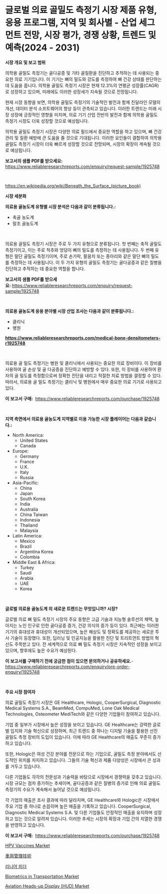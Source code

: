 <p><h1>글로벌 의료 골밀도 측정기 시장 제품 유형, 응용 프로그램, 지역 및 회사별 - 산업 세그먼트 전망, 시장 평가, 경쟁 상황, 트렌드 및 예측(2024 - 2031)</h1></p><p><strong>시장 개요 및 보고 범위</strong></p>
<p><p>의학용 골밀도 측정기는 골다공증 및 기타 골질환을 진단하고 추적하는 데 사용되는 중요한 의료 기기입니다. 이 기기는 뼈의 밀도와 강도를 측정하여 뼈 건강 상태를 판단하는 데 도움을 줍니다. 의학용 골밀도 측정기 시장은 현재 12.3%의 연평균 성장률(CAGR)로 성장하고 있으며, 미래에도 이러한 성장세가 지속될 것으로 전망됩니다.</p><p>현재 시장 동향을 보면, 의학용 골밀도 측정기의 기술적인 발전과 함께 진달라인 모델의 개선, 데이터 분석 소프트웨어의 향상 등이 관측되고 있습니다. 이러한 트렌드는 미래 시장 성장에 긍정적인 영향을 미치며, 의료 기기 산업 전반의 발전과 함께 의학용 골밀도 측정기 시장도 더욱 성장할 것으로 예상됩니다.</p><p>의학용 골밀도 측정기 시장은 다양한 의료 필드에서 중요한 역할을 하고 있으며, 뼈 건강 관리 및 질환 예방에 큰 도움을 줄 것으로 기대됩니다. 이러한 요인들이 결합하여 의학용 골밀도 측정기 시장이 더욱 빠르게 성장할 것으로 전망되며, 시장의 확장이 계속될 것으로 예상됩니다.</p></p>
<p><strong>보고서의 샘플 PDF를 받으세요:</strong> <a href="https://www.reliableresearchreports.com/enquiry/request-sample/1925748">https://www.reliableresearchreports.com/enquiry/request-sample/1925748</a></p>
<p>&nbsp;</p>
<p><a href="https://en.wikipedia.org/wiki/Beneath_the_Surface_(picture_book)">https://en.wikipedia.org/wiki/Beneath_the_Surface_(picture_book)</a></p>
<p><strong>시장 세분화</strong></p>
<p><strong>의료용 골농도계 유형별 시장 분석은 다음과 같이 분류됩니다.:</strong></p>
<p><ul><li>축골 농도계</li><li>말초 골농도계</li></ul></p>
<p>&nbsp;</p>
<p><p>의료용 골밀도 측정기 시장은 주로 두 가지 유형으로 분류됩니다. 첫 번째는 축적 골밀도 측정기이고, 이는 주로 척추와 엉덩이 뼈의 밀도를 측정하는 데 사용됩니다. 두 번째 유형은 말단 골밀도 측정기이며, 주로 손가락, 팔꿈치 또는 종아리와 같은 말단 뼈의 밀도를 측정하는 데 사용됩니다. 이 두 가지 유형의 골밀도 측정기는 골다공증과 같은 질병을 진단하고 추적하는 데 중요한 역할을 합니다.</p></p>
<p><strong>보고서의 샘플 PDF를 받으세요:</strong>&nbsp;<a href="https://www.reliableresearchreports.com/enquiry/request-sample/1925748">https://www.reliableresearchreports.com/enquiry/request-sample/1925748</a></p>
<p>&nbsp;</p>
<p><strong> 의료용 골농도계 응용 분야별 시장 산업 조사는 다음과 같이 분류됩니다.:</strong></p>
<p><ul><li>클리닉</li><li>병원</li></ul></p>
<p><strong><a href="https://www.reliableresearchreports.com/medical-bone-densitometers-r1925748">https://www.reliableresearchreports.com/medical-bone-densitometers-r1925748</a></strong></p>
<p>&nbsp;</p>
<p><p>의료용 골 밀도 측정기는 병원 및 클리닉에서 사용되는 중요한 의료 장비이다. 이 장비를 사용하여 골 손상 및 골 다공증을 진단하고 예방할 수 있다. 또한, 이 장비를 사용하여 환자의 골 밀도를 측정함으로써 정확한 진단을 내리고 적절한 치료 방법을 결정할 수 있다. 따라서, 의료용 골 밀도 측정기는 클리닉 및 병원에서 매우 중요한 의료 기기로 사용되고 있다.</p></p>
<p><strong>이 보고서 구매:</strong>&nbsp; <a href="https://www.reliableresearchreports.com/purchase/1925748">https://www.reliableresearchreports.com/purchase/1925748</a></p>
<p>&nbsp;</p>
<p><strong>지역 측면에서 의료용 골농도계 지역별로 이용 가능한 시장 플레이어는 다음과 같습니다.:</strong></p>
<p><ul>
    <li>
        North America:
        <ul>
            <li>United States</li>
            <li>Canada</li>
        </ul>
    </li>
    <li>
        Europe:
        <ul>
            <li>Germany</li>
            <li>France</li>
            <li>U.K.</li>
            <li>Italy</li>
            <li>Russia</li>
        </ul>
    </li>
    <li>
        Asia-Pacific:
        <ul>
            <li>China</li>
            <li>Japan</li>
            <li>South Korea</li>
            <li>India</li>
            <li>Australia</li>
            <li>China Taiwan</li>
            <li>Indonesia</li>
            <li>Thailand</li>
            <li>Malaysia</li>
        </ul>
    </li>
    <li>
        Latin America:
        <ul>
            <li>Mexico</li>
            <li>Brazil</li>
            <li>Argentina Korea</li>
            <li>Colombia</li>
        </ul>
    </li>
    <li>
        Middle East & Africa:
        <ul>
            <li>Turkey</li>
            <li>Saudi</li>
            <li>Arabia</li>
            <li>UAE</li>
            <li>Korea</li>
        </ul>
    </li>
    </ul></p>
<p>&nbsp;</p>
<p><strong>글로벌 의료용 골농도계 의 새로운 트렌드는 무엇입니까? 시장?</strong></p>
<p><p>글로벌 의료 뼈 밀도 측정기 시장의 주요 동향은 고급 기술과 지능형 솔루션의 채택, 높아지는 노인 인구로 인한 골다공증 증가, 건강 의식의 증가 등이 있다. 최근에는 이러한 기기의 휴대성과 휴대성이 개선되었으며, 높은 해상도 및 정확도를 제공하는 새로운 투사 기술이 등장했다. 또한, 딥러닝 및 인공지능을 활용한 진단 및 트리트먼트 방법의 혁신도 주목받고 있다. 전 세계적으로 의료 뼈 밀도 측정기 시장은 지속적인 성장을 보이고 있으며, 향후에도 높은 수요가 예상된다.</p></p>
<p><strong>이 보고서를 구매하기 전에 궁금한 점이 있으면 문의하거나 공유하세요.</strong>- <a href="https://www.reliableresearchreports.com/enquiry/pre-order-enquiry/1925748">https://www.reliableresearchreports.com/enquiry/pre-order-enquiry/1925748</a></p>
<p>&nbsp;</p>
<p><strong>주요 시장 참여자</strong></p>
<p><p>의료 골밀도 측정기 시장은 GE Healthcare, Hologic, CooperSurgical, Diagnostic Medical Systems S.A., BeamMed, CompuMed, Lone Oak Medical Technologies, Osteometer MediTech와 같은 다양한 기업들이 참여하고 있습니다.</p><p>기업 중 일부가 시장에서 높은 성장을 보이고 있습니다. GE Healthcare는 강력한 글로벌 입지와 기술 혁신으로 성장하며, 최근 트렌드 중 하나는 디지털 기술을 활용한 선진 골밀도 측정 장비의 도입이 있습니다. 이에 따라 GE Healthcare의 매출도 꾸준히 증가하고 있습니다.</p><p>또한, Hologic은 여성 건강 분야를 전문으로 하는 기업으로, 골밀도 측정 분야에서도 선도적인 위치를 차지하고 있습니다. 그들의 기술 혁신과 제품 다양성은 시장에서 큰 성과를 거두고 있습니다.</p><p>다른 기업들도 각각의 전문성과 기술력을 바탕으로 시장에서 경쟁력을 갖추고 있습니다. 시장 규모는 점차 증가하는 추세이며, 골다공증과 같은 질병의 증가로 인해 의료 골밀도 측정기의 수요가 계속해서 늘어날 것으로 예상됩니다.</p><p>각 기업의 매출은 조사 결과에 따라 달라지며, GE Healthcare와 Hologic은 시장에서 주요 기업 중 하나로 손꼽히며 높은 매출을 기록하고 있습니다. CooperSurgical, Diagnostic Medical Systems S.A. 및 다른 기업들도 안정적인 매출을 유지하며 성장하고 있는 것으로 알려져 있습니다. 이러한 추세는 시장의 확장과 기업 간의 치열한 경쟁을 반영하고 있습니다.</p></p>
<p><strong>이 보고서 구매:</strong>&nbsp;&nbsp;<a href="https://www.reliableresearchreports.com/purchase/1925748">https://www.reliableresearchreports.com/purchase/1925748</a></p>
<p><p><a href="https://issuu.com/reportprime-2/docs/hpv-vaccines-market-size-2030.pptx">HPV Vaccines Market</a></p><p><a href="https://github.com/DanykaKilback/Market-Research-Report-List-2/blob/main/19827296454.md">車両管理技術</a></p><p><a href="https://github.com/LuckeyCorbin/Market-Research-Report-List-1/blob/main/406779011074.md">리니어 피더</a></p><p><a href="https://github.com/HettieStehr/Market-Research-Report-List-1/blob/main/biometrics-in-transportation-market.md">Biometrics in Transportation Market</a></p><p><a href="https://github.com/alanPerkins1921/Market-Research-Report-List-1/blob/main/aviation-heads-up-display-hud-market.md">Aviation Heads-up Display (HUD) Market</a></p></p>